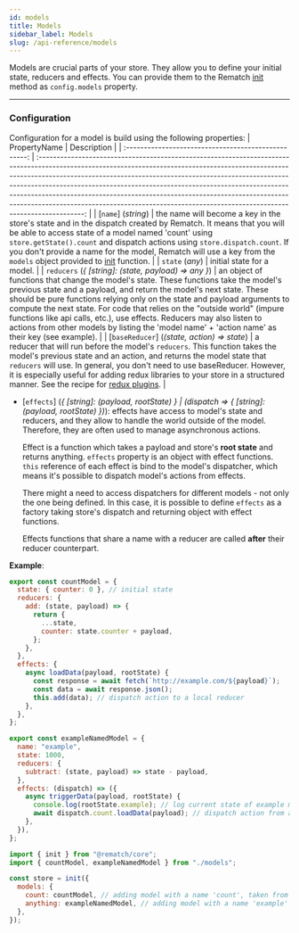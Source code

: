 ```yaml
---
id: models
title: Models
sidebar_label: Models
slug: /api-reference/models
---
```


Models are crucial parts of your store. They allow you to define your initial state, reducers and effects. You can provide them to the Rematch [init](/docs/api-reference/#initconfig) method as `config.models` property.

---

### Configuration

Configuration for a model is build using the following properties:
| PropertyName                                         | Description                                                                                                                                                                                                                                                                                                                                                                                                                                                                                         |
| :--------------------------------------------------: | :-------------------------------------------------------------------------------------------------------------------------------------------------------------------------------------------------------------------------------------------------------------------------------------------------------------------------------------------------------------------------------------------------------------------------------------------------------------------------------------------------: |
| [`name`] (_string_)                                  | the name will become a key in the store's state and in the dispatch created by Rematch. It means that you will be able to access state of a model named 'count' using `store.getState().count` and dispatch actions using `store.dispatch.count`. If you don't provide a name for the model, Rematch will use a key from the `models` object provided to [init](/docs/api-reference/#initconfig) function.                                                                                          |
| `state` (_any_)                                      | initial state for a model.                                                                                                                                                                                                                                                                                                                                                                                                                                                                          |
| `reducers` (_{ [string]: (state, payload) => any }_) | an object of functions that change the model's state. These functions take the model's previous state and a payload, and return the model's next state. These should be pure functions relying only on the state and payload arguments to compute the next state. For code that relies on the "outside world" \(impure functions like api calls, etc.\), use effects. Reducers may also listen to actions from other models by listing the 'model name' + 'action name' as their key (see example). |
| [`baseReducer`] (_(state, action) => state_)         | a reducer that will run before the model's `reducers`. This function takes the model's previous state and an action, and returns the model state that `reducers` will use. In general, you don't need to use baseReducer. However, it is especially useful for adding redux libraries to your store in a structured manner. See the recipe for [redux plugins](/docs/recipes/redux-plugins).                                                                                                        |

- [`effects`] (_{ [string]: (payload, rootState) } | (dispatch => { [string]: (payload, rootState) })_): effects have access to model's state and reducers, and they allow to handle the world outside of the model. Therefore, they are often used to manage asynchronous actions.

  Effect is a function which takes a payload and store's **root state** and returns anything. `effects` property is an object with effect functions. `this` reference of each effect is bind to the model's dispatcher, which means it's possible to dispatch model's actions from effects.

  There might a need to access dispatchers for different models - not only the one being defined. In this case, it is possible to define `effects` as a factory taking store's dispatch and returning object with effect functions.

  Effects functions that share a name with a reducer are called **after** their reducer counterpart.

**Example**:

```js title="models.js"
export const countModel = {
  state: { counter: 0 }, // initial state
  reducers: {
    add: (state, payload) => {
      return {
        ...state,
        counter: state.counter + payload,
      };
    },
  },
  effects: {
    async loadData(payload, rootState) {
      const response = await fetch(`http://example.com/${payload}`);
      const data = await response.json();
      this.add(data); // dispatch action to a local reducer
    },
  },
};

export const exampleNamedModel = {
  name: "example",
  state: 1000,
  reducers: {
    subtract: (state, payload) => state - payload,
  },
  effects: (dispatch) => ({
    async triggerData(payload, rootState) {
      console.log(rootState.example); // log current state of example model
      await dispatch.count.loadData(payload); // dispatch action from a different model
    },
  }),
};
```

```js title="store.js"
import { init } from "@rematch/core";
import { countModel, exampleNamedModel } from "./models";

const store = init({
  models: {
    count: countModel, // adding model with a name 'count', taken from the key since our countModel object doesn't define its name
    anything: exampleNamedModel, // adding model with a name 'example' which is defined in the model
  },
});
```

